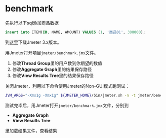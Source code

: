 # benchmark

先执行以下sql添加商品数据

```sql
insert into ITEM(ID, NAME, AMOUNT) VALUES (1, '商品01', 300000);
```

到[这里](http://jmeter.apache.org/download_jmeter.cgi)下载Jmeter 3.x版本。

用Jmeter打开项目``jmeter/benchmark.jmx``文件。

1. 修改**Thread Group**里的用户数到你期望的数值
2. 修改**Aggregate Graph**里的结果保存路径
3. 修改**View Results Tree**里的结果保存路径

关闭Jmeter，利用以下命令使用Jmeter的Non-GUI模式跑测试：

```bash
JVM_ARGS="-Xms1g -Xmx1g" ${JMETER_HOME}/bin/jmeter.sh -n -t jmeter/benchmark.jmx的绝对路径
```

测试完毕后，用Jmeter打开``jmeter/benchmark.jmx``文件，分别到

* **Aggregate Graph**
* **View Results Tree**

里加载结果文件，查看结果
